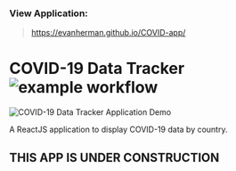 ### View Application:
> https://evanherman.github.io/COVID-app/

# COVID-19  Data Tracker ![example workflow](https://github.com/EvanHerman/COVID-app/actions/workflows/eslint.yml/badge.svg)

![COVID-19 Data Tracker Application Demo](https://user-images.githubusercontent.com/5321364/147374497-59debffc-8258-4c21-9b45-a553afd4ddd6.gif)

A ReactJS application to display COVID-19 data by country.

## THIS APP IS UNDER CONSTRUCTION
